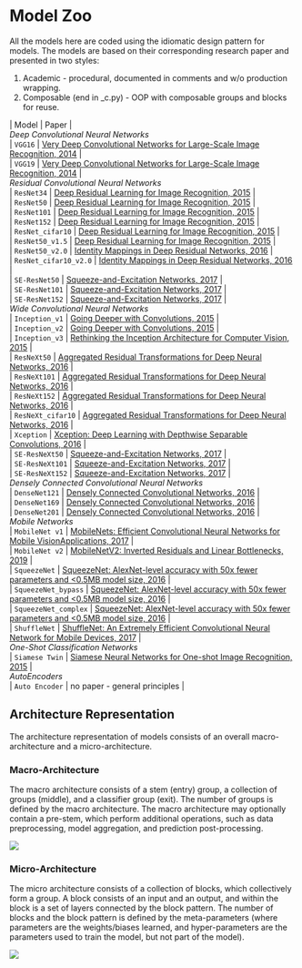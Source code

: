 # Model Zoo

All the models here are coded using the idiomatic design pattern for models. The models are based on their corresponding research paper and presented in two styles:

  1. Academic - procedural, documented in comments and w/o production wrapping.
  2. Composable (end in _c.py) - OOP with composable groups and blocks for reuse.

| Model       | Paper |<br/>
*Deep Convolutional Neural Networks*<br/>
| `VGG16`     | [Very Deep Convolutional Networks for Large-Scale Image Recognition, 2014](https://arxiv.org/pdf/1409.1556.pdf) |<br/>
| `VGG19`     | [Very Deep Convolutional Networks for Large-Scale Image Recognition, 2014](https://arxiv.org/pdf/1409.1556.pdf) |<br/>
*Residual Convolutional Neural Networks*<br/>
| `ResNet34`  | [Deep Residual Learning for Image Recognition, 2015](https://arxiv.org/pdf/1512.03385.pdf) |<br/>
| `ResNet50`  | [Deep Residual Learning for Image Recognition, 2015](https://arxiv.org/pdf/1512.03385.pdf) |<br/>
| `ResNet101` | [Deep Residual Learning for Image Recognition, 2015](https://arxiv.org/pdf/1512.03385.pdf) |<br/>
| `ResNet152` | [Deep Residual Learning for Image Recognition, 2015](https://arxiv.org/pdf/1512.03385.pdf) |<br/>
| `ResNet_cifar10` | [Deep Residual Learning for Image Recognition, 2015](https://arxiv.org/pdf/1512.03385.pdf) |<br/>
| `ResNet50_v1.5`  | [Deep Residual Learning for Image Recognition, 2015](https://arxiv.org/pdf/1512.03385.pdf) |<br/>
| `ResNet50_v2.0`  | [Identity Mappings in Deep Residual Networks, 2016](https://arxiv.org/pdf/1603.05027.pdf) |<br/>
| `ResNet_cifar10_v2.0`  | [Identity Mappings in Deep Residual Networks, 2016](https://arxiv.org/pdf/1603.05027.pdf) |<br/>
| `SE-ResNet50`    | [Squeeze-and-Excitation Networks, 2017](https://arxiv.org/pdf/1709.01507.pdf) |<br/>
| `SE-ResNet101`   | [Squeeze-and-Excitation Networks, 2017](https://arxiv.org/pdf/1709.01507.pdf) |<br/>
| `SE-ResNet152`   | [Squeeze-and-Excitation Networks, 2017](https://arxiv.org/pdf/1709.01507.pdf) |<br/>
*Wide Convolutional Neural Networks*<br/>
| `Inception_v1`   | [Going Deeper with Convolutions, 2015](https://arxiv.org/pdf/1409.4842.pdf)   |<br/>
| `Inception_v2`   | [Going Deeper with Convolutions, 2015](https://arxiv.org/pdf/1409.4842.pdf)   |<br/>
| `Inception_v3`   | [Rethinking the Inception Architecture for Computer Vision, 2015](https://arxiv.org/pdf/1512.00567.pdf) |<br/>
| `ResNeXt50`  | [Aggregated Residual Transformations for Deep Neural Networks, 2016](https://arxiv.org/pdf/1611.05431.pdf) |<br/>
| `ResNeXt101` | [Aggregated Residual Transformations for Deep Neural Networks, 2016](https://arxiv.org/pdf/1611.05431.pdf) |<br/>
| `ResNeXt152` | [Aggregated Residual Transformations for Deep Neural Networks, 2016](https://arxiv.org/pdf/1611.05431.pdf) | <br/>
| `ResNeXt_cifar10` | [Aggregated Residual Transformations for Deep Neural Networks, 2016](https://arxiv.org/pdf/1611.05431.pdf) |<br/>
| `Xception`   | [Xception: Deep Learning with Depthwise Separable Convolutions, 2016](https://arxiv.org/pdf/1610.02357.pdf) |<br/>
| `SE-ResNeXt50`    | [Squeeze-and-Excitation Networks, 2017](https://arxiv.org/pdf/1709.01507.pdf) |<br/>
| `SE-ResNeXt101`   | [Squeeze-and-Excitation Networks, 2017](https://arxiv.org/pdf/1709.01507.pdf) |<br/>
| `SE-ResNeXt152`   | [Squeeze-and-Excitation Networks, 2017](https://arxiv.org/pdf/1709.01507.pdf) |<br/>
*Densely Connected Convolutional Neural Networks*<br/>
| `DenseNet121` | [Densely Connected Convolutional Networks, 2016](https://arxiv.org/pdf/1608.06993.pdf) |<br/>
| `DenseNet169` | [Densely Connected Convolutional Networks, 2016](https://arxiv.org/pdf/1608.06993.pdf) |<br/>
| `DenseNet201` | [Densely Connected Convolutional Networks, 2016](https://arxiv.org/pdf/1608.06993.pdf) |<br/>
*Mobile Networks*<br/>
| `MobileNet v1` | [MobileNets: Efficient Convolutional Neural Networks for Mobile VisionApplications, 2017](https://arxiv.org/pdf/1704.04861.pdf) |<br/>
| `MobileNet v2` | [MobileNetV2: Inverted Residuals and Linear Bottlenecks, 2019](https://arxiv.org/pdf/1801.04381.pdf) |<br/>
| `SqueezeNet` |  [SqueezeNet: AlexNet-level accuracy with 50x fewer parameters and <0.5MB model size, 2016](https://arxiv.org/pdf/1602.07360.pdf) |<br/>
| `SqueezeNet_bypass` |  [SqueezeNet: AlexNet-level accuracy with 50x fewer parameters and <0.5MB model size, 2016](https://arxiv.org/pdf/1602.07360.pdf) |<br/>
| `SqueezeNet_complex` |  [SqueezeNet: AlexNet-level accuracy with 50x fewer parameters and <0.5MB model size, 2016](https://arxiv.org/pdf/1602.07360.pdf) |<br/>
| `ShuffleNet` | [ShuffleNet: An Extremely Efficient Convolutional Neural Network for Mobile Devices, 2017](https://arxiv.org/pdf/1707.01083.pdf) |<br/>
*One-Shot Classification Networks*</br>
| `Siamese Twin` | [Siamese Neural Networks for One-shot Image Recognition, 2015](https://www.cs.cmu.edu/~rsalakhu/papers/oneshot1.pdf) |<br/>
*AutoEncoders*<br/>
| `Auto Encoder` | no paper - general principles |<br/>

## Architecture Representation

The architecture representation of models consists of an overall macro-architecture and a micro-architecture.

### Macro-Architecture

The macro architecture consists of a stem (entry) group, a collection of groups (middle), and a classifier group (exit). The number of groups is defined by the macro architecture. The macro architecture may optionally contain a pre-stem, which perform additional operations, such as data preprocessing, model aggregation, and prediction post-processing.

<img src='macro.jpg'>

### Micro-Architecture

The micro architecture consists of a collection of blocks, which collectively form a group. A block consists of an input and an output, and within the block is a set of layers connected by the block pattern. The number of blocks and the block pattern is defined by the meta-parameters (where parameters are the weights/biases learned, and hyper-parameters are the parameters used to train the model, but not part of the model).

<img src='micro.jpg'>

